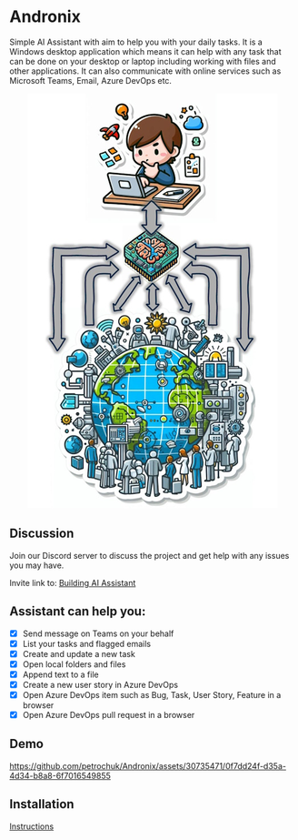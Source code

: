

# Andronix

Simple AI Assistant with aim to help you with your daily tasks. It is a Windows desktop application which means it can help with any task that can be done on your desktop or laptop including working with files and other applications. It can also communicate with online services such as Microsoft Teams, Email, Azure DevOps etc.

<p align="center">
  <img src="assets/images/diagram.jpg" />
</p>

## Discussion

Join our Discord server to discuss the project and get help with any issues you may have.

Invite link to: [Building AI Assistant](https://discord.gg/fknAQ2uJY4)

## Assistant can help you:

- [x] Send message on Teams on your behalf
- [x] List your tasks and flagged emails
- [x] Create and update a new task
- [x] Open local folders and files
- [x] Append text to a file
- [x] Create a new user story in Azure DevOps
- [x] Open Azure DevOps item such as Bug, Task, User Story, Feature in a browser
- [x] Open Azure DevOps pull request in a browser

## Demo

https://github.com/petrochuk/Andronix/assets/30735471/0f7dd24f-d35a-4d34-b8a8-6f7016549855

## Installation

[Instructions](Install.md)

